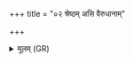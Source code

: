 +++
title = "०२ श्रेष्ठम् असि वैरुधानाम्"

+++
<details><summary>मूलम् (GR)</summary>

श्रेष्ठम् असि वैरुधानां  
वसिष्ठं भेषजानाम् ।  
यज्ञो भग इव यामेषु  
देवेषु वरुणो यथा ॥
</details>